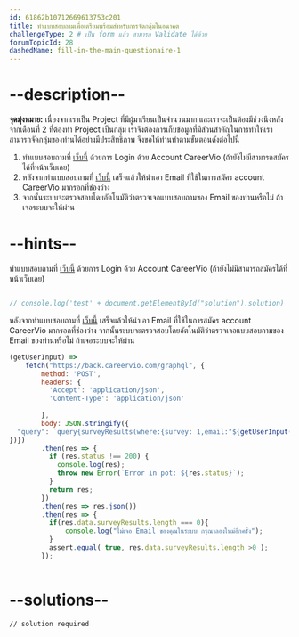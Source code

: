 ```yaml
---
id: 61862b10712669613753c201
title: ทำแบบสอบถามเพื่อเตรียมพร้อมสำหรับการจัดกลุ่มในอนาคต
challengeType: 2 # เป็น form แล้ว สามารถ Validate ได้ด้วย 
forumTopicId: 28
dashedName: fill-in-the-main-questionaire-1
---
```


# --description--

**จุดมุ่งหมาย:** เนื่องจากเราเป็น Project ที่มีผู้มาเรียนเป็นจำนวนมาก และเราจะเป็นต้องมีช่วงนึงหลังจากเดือนที่ 2 ที่ต้องทำ Project เป็นกลุ่ม เราจึงต้องการเก็บข้อมูลที่มีส่วนสำคัญในการทำให้เราสามารถจัดกลุ่มของท่านได้อย่างมีประสิทธิภาพ จึงขอให้ท่านทำตามขั้นตอนดังต่อไปนี้ 

1) ทำแบบสอบถามที่ [เว็บนี้](https://front.careervio.com) ด้วยการ Login ด้วย Account CareerVio (ถ้ายังไม่มีสามารถสมัครได้ที่หน้าเว็บเลย)
2) หลังจากทำแบบสอบถามที่ [เว็บนี้](https://front.careervio.com) เสร็จแล้วให้นำเอา Email ที่ใช้ในการสมัคร account CareerVio มากรอกที่ช่องว่าง
3) จากนั้นระบบจะตรวจสอบโดยอัตโนมัติว่าตรวจเจอแบบสอบถามของ Email ของท่านหรือไม่ ถ้าเจอระบบจะให้ผ่าน


# --hints--

ทำแบบสอบถามที่ [เว็บนี้](https://front.careervio.com) ด้วยการ Login ด้วย Account CareerVio (ถ้ายังไม่มีสามารถสมัครได้ที่หน้าเว็บเลย)

```js

// console.log('test' + document.getElementById("solution").solution)

```

หลังจากทำแบบสอบถามที่ [เว็บนี้](https://front.careervio.com) เสร็จแล้วให้นำเอา Email ที่ใช้ในการสมัคร account CareerVio มากรอกที่ช่องว่าง จากนั้นระบบจะตรวจสอบโดยอัตโนมัติว่าตรวจเจอแบบสอบถามของ Email ของท่านหรือไม่ ถ้าเจอระบบจะให้ผ่าน

```js
(getUserInput) => 
    fetch("https://back.careervio.com/graphql", {
        method: 'POST',
        headers: {
          'Accept': 'application/json',
          'Content-Type': 'application/json'
         
        },
        body: JSON.stringify({
  "query": `query{surveyResults(where:{survey: 1,email:"${getUserInput('url')}"}){id email}}`
})})
        .then(res => {
          if (res.status !== 200) {
            console.log(res);
            throw new Error(`Error in pot: ${res.status}`);
          }
          return res;
        })
        .then(res => res.json())
        .then(res => {
          if(res.data.surveyResults.length === 0){
              console.log("ไม่เจอ Email ของคุณในระบบ กรุณาลองใหม่อีกครั้ง");
          }
          assert.equal( true, res.data.surveyResults.length >0 );
        });
   
```

# --solutions--

```html
// solution required
```
